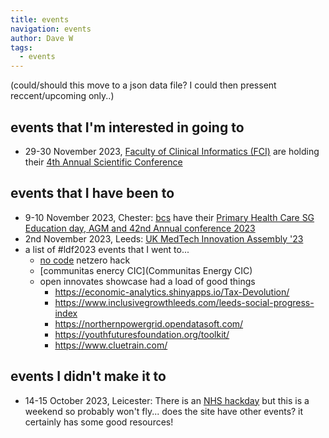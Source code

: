 ```yaml
---
title: events
navigation: events
author: Dave W
tags:
  - events
---
```

(could/should this move to a json data file? I could then pressent reccent/upcoming only..)

## events that I'm interested in going to 
* 29-30 November 2023, [Faculty of Clinical Informatics (FCI)](https://fci.org.uk/) are holding their [4th Annual Scientific Conference](https://fci.org.uk/events/fci-annual-scientific-conference-2023.html)

## events that I have been to
* 9-10 November 2023, Chester: [bcs](https://www.bcs.org/) have their [Primary Health Care SG Education day, AGM and 42nd Annual conference 2023](https://www.bcs.org/membership-and-registrations/member-communities/primary-health-care-specialist-group/conferences-and-events/phcsg-agm-and-annual-conference-2023/)
* 2nd November 2023, Leeds: [UK MedTech Innovation Assembly '23](https://halstongroup.co/events/medtech-innovation-assembly/)
* a list of #ldf2023 events that I went to...
   * [no code](https://www.nocodelab.co.uk/) netzero hack
    * [communitas enercy CIC](Communitas Energy CIC) 
  * open innovates showcase had a load of good things
    * https://economic-analytics.shinyapps.io/Tax-Devolution/
    * https://www.inclusivegrowthleeds.com/leeds-social-progress-index
    * https://northernpowergrid.opendatasoft.com/
    * https://youthfuturesfoundation.org/toolkit/
    * https://www.cluetrain.com/

## events I didn't make it to
* 14-15 October 2023, Leicester: There is an [NHS hackday](https://nhshackday.com/events/2023/10/leicester) but this is a weekend so probably won't fly... does the site have other events? it certainly has some good resources!